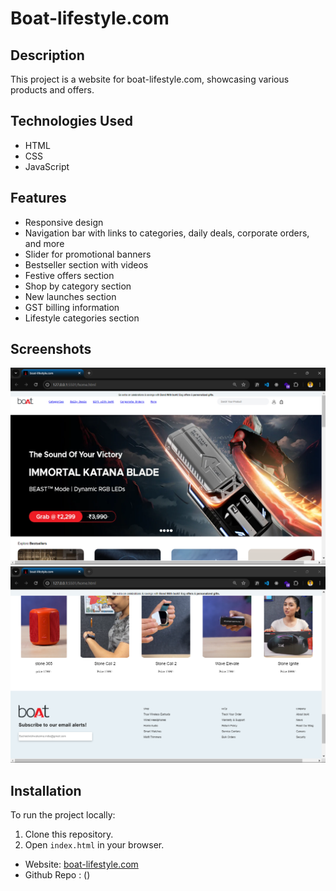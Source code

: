 # Boat-lifestyle.com

## Description
This project is a website for boat-lifestyle.com, showcasing various products and offers.

## Technologies Used
- HTML
- CSS
- JavaScript

## Features
- Responsive design
- Navigation bar with links to categories, daily deals, corporate orders, and more
- Slider for promotional banners
- Bestseller section with videos
- Festive offers section
- Shop by category section
- New launches section
- GST billing information
- Lifestyle categories section

## Screenshots

![IMAGE](./image1.png)
![IMAGE](./image.png)


## Installation
To run the project locally:
1. Clone this repository.
2. Open `index.html` in your browser.

- Website: [boat-lifestyle.com](https://susheelvishwakarma.netlify.app/)
- Github Repo : ()
